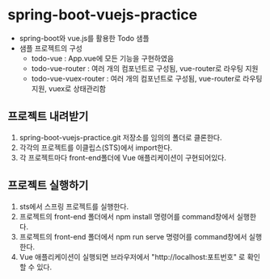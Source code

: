 # spring-boot-vuejs-practice
- spring-boot와 vue.js를 활용한 Todo 샘플
- 샘플 프로젝트의 구성
  + todo-vue : App.vue에 모든 기능을 구현하였음
  + todo-vue-router : 여러 개의 컴포넌트로 구성됨, vue-router로 라우팅 지원
  + todo-vue-vuex-router : 여러 개의 컴포넌트로 구성됨, vue-router로 라우팅 지원, vuex로 상태관리함


## 프로젝트 내려받기
1. spring-boot-vuejs-practice.git 저장소를 임의의 폴더로 클론한다.
2. 각각의 프로젝트를 이클립스(STS)에서 import한다.
3. 각 프로젝트마다 front-end폴더에 Vue 애플리케이션이 구현되어있다.

## 프로젝트 실행하기
1. sts에서 스프링 프로젝트를 실행한다.
2. 프로젝트의 front-end 폴더에서 npm install 명령어를 command창에서 실행한다.
3. 프로젝트의 front-end 폴더에서 npm run serve 명령어를 command창에서 실행한다.
4. Vue 애플리케이션이 실행되면 브라우저에서 "http://localhost:포트번호" 로  확인할 수 있다.
